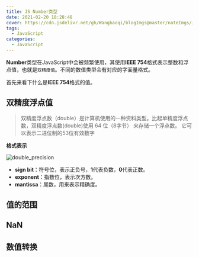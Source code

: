 ```yaml
---
title: JS Number类型
date: 2021-02-20 18:28:48
cover: https://cdn.jsdelivr.net/gh/Wangbaoqi/blogImgs@master/nateImgs/JavaScript/bg/number.png
tags: 
  - JavaScript
categories: 
  - JavaScript
---
```


**Number**类型在JavaScript中会被频繁使用，其使用**IEEE 754**格式表示整数和浮点值，也就是`双精度值`。不同的数值类型会有对应的字面量格式。

首先来看下什么是**IEEE 754**格式的值。

## 双精度浮点值

> 双精度浮点数（double）是计算机使用的一种资料类型。比起单精度浮点数，双精度浮点数(double)使用 64 位（8字节） 来存储一个浮点数。 它可以表示二进位制的53位有效数字

**格式表示**

![double_precision](https://cdn.jsdelivr.net/gh/Wangbaoqi/blogImgs@master/nateImgs/JavaScript/number/double_precision.png)

* **sign bit**：符号位，表示正负号，**1**代表负数，**0**代表正数。
* **exponent**：指数位，表示次方数。
* **mantissa**：尾数，用来表示精确度。



## 值的范围



## NaN


## 数值转换